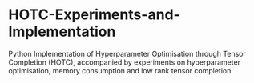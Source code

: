 # HOTC-Experiments-and-Implementation
Python Implementation of Hyperparameter Optimisation through Tensor Completion (HOTC), accompanied by experiments on hyperparameter optimisation, memory consumption and low rank tensor completion.
